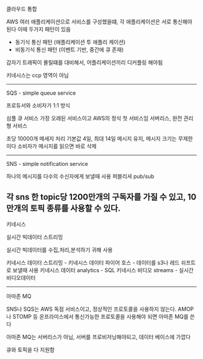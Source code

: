 클라우드 통합

AWS 여러 애플리케이션으로 서비스를 구성했을떄, 각 애플리케이션은 서로 통신해야 된다
이때 두가지 패턴이 있음

- 동기식 통신 패턴 (애플리케이션 투 애플리 케이션)
- 비동기식 통신 패턴 (이벤트 기반, 중간에 큐 존재)

갑자기 트래픽이 몰릴떄를 대비해서, 어플리케이션끼리 디커플링 해야됨

키네시스는 ccp 영역이 아님



-------------------------------------
SQS - simple queue service

프로듀서와 소비자가 1:1 방식

심플 큐 서비스
가장 오래된 서비스이고 AWS의 정식 첫 서비스임
서버리스, 완전 관리형 서비스

초당 10000개 메세지 처리
기본값 4일, 최대 14일 메시지 유지, 메시지 크기는 무제한이다
소비자가 메시지를 읽으면 바로 삭제

----------------------------------------------
SNS - simple notification service

하나의 메시지를 다수의 수신자에게 보낼때 사용
퍼블리셔 pub/sub

각 sns 한 topic당 1200만개의 구독자를 가질 수 있고, 10만개의 토픽 종류를 사용할 수 있다.
-----------------------------------
키네시스

실시간 빅데이터 스트리밍

실시간 빅데이터를 수집,처리,분석하기 귀해 사용

키네시스 데이터 스트리밍 - 
키네시스 데이터 파이어 호스 - 데이터를 s3나 레드 쉬프트로 보낼때 사용
키네시스 데이터 analytics - SQL
키네시스 비디오 streams - 실시간 비디오데이터 

-----------------------------------
아마존 MQ

SNS나 SQS는 AWS 독점 서비스이고, 정상적인 프로토콜을 사용하지 않는다.
AMOP나 STOMP 등 온프라미스에서 통신가능한 프로토콜을 사용해야 되면 아마존 MQ를 쓴다

아마존 MQ는 서버리스가 아님, 서버를 프로비저닝해야되고, 데이터 베이스에 가깝다

큐와 토픽을 다 지원함


































